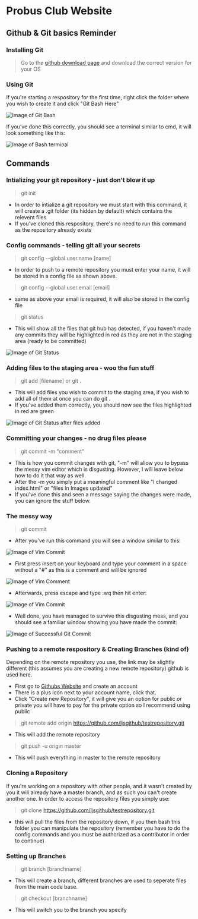 # Probus Club Website
## Github & Git basics Reminder

### Installing Git
> Go to the [github download page](https://git-scm.com/downloads) and download the correct version for your OS

### Using Git 
If you're starting a respository for the first time, right click the folder where you wish to create it and click "Git Bash Here"

![Image of Git Bash](readmefiles/Screenshot_1.png "Example of Git Bash")

If you've done this correctly, you should see a terminal similar to cmd, it will look something like this:

![Image of Bash terminal](readmefiles/something.png "Git Terminal Example")

## Commands

### Intializing your git repository - just don't blow it up

> git init 

* In order to intialize a git repository we must start with this command, it will create a .git folder (its hidden by default) which contains the relevent files
* If you've cloned this respository, there's no need to run this command as the repository already exists

### Config commands - telling git all your secrets

> git config --global user.name [name]
    
* In order to push to a remote repository you must enter your name, it will be stored in a config file as shown above.

> git config --global user.email [email]

* same as above your email is required, it will also be stored in the config file

> git status

* This will show all the files that git hub has detected, if you haven't made any commits they will be highlighted in red as they are not in the staging area (ready to be committed)

![Image of Git Status](readmefiles/Screenshot_2.png "Example of Git Status")

### Adding files to the staging area - woo the fun stuff

> git add [filename] or git .

* This will add files you wish to commit to the staging area, if you wish to add all of them at once you can do git .
* If you've added them correctly, you should now see the files highlighted in red are green

![Image of Git Status after files added](readmefiles/Screenshot_3.png "Example of Git Status (files added)")

### Committing your changes - no drug files please

> git commit -m "comment"

* This is how you commit changes with git, "-m" will allow you to bypass the messy vim editor which is disgusting. However, I will leave below how to do it that way as well.
* After the -m you simply put a meaningful comment like "I changed index.html" or "files in Images updated"
* If you've done this and seen a message saying the changes were made, you can ignore the stuff below.

### The messy way

> git commit

* After you've run this command you will see a window similar to this:

![Image of Vim Commit](readmefiles/Screenshot_4.png "Vim Editor")

* First press insert on your keyboard and type your comment in a space without a "#" as this is a comment and will be ignored 

![Image of Vim Comment](readmefiles/Screenshot_5.png "Vim Comment")

* Afterwards, press escape and type :wq then hit enter:

![Image of Vim Commit](readmefiles/Screenshot_6.png "Vim Commit")

* Well done, you have managed to survive this disgusting mess, and you should see a familiar window showing you have made the commit:

![Image of Successful Git Commit](readmefiles/Screenshot_7.png "Commit Window")

### Pushing to a remote respository & Creating Branches (kind of)

Depending on the remote repository you use, the link may be slightly different (this assumes you are creating a new remote repository) github is used here.

* First go to [Githubs Website](https://github.com "Githubs Home Page") and create an account
* There is a plus icon next to your account name, click that.
* Click "Create new Repository", it will give you an option for public or private you will have to pay for the private option so I recommend using public

> git remote add origin https://github.com/ljsgithub/testrepository.git

* This will add the remote repository

> git push -u origin master

* This will push everything in master to the remote repository 

### Cloning a Repository

If you're working on a repository with other people, and it wasn't created by you it will already have a master branch, and as such you can't create another one. In order to access the repository files you simply use:

> git clone https://github.com/ljsgithub/testrepository.git

* this will pull the files from the repository down, if you then bash this folder you can manipulate the repository (remember you have to do the config commands and you must be authorized as a contributor in order to continue)

### Setting up Branches

> git branch [branchname]

* This will create a branch, different branches are used to seperate files from the main code base.

> git checkout [branchname]

* This will switch you to the branch you specify 
